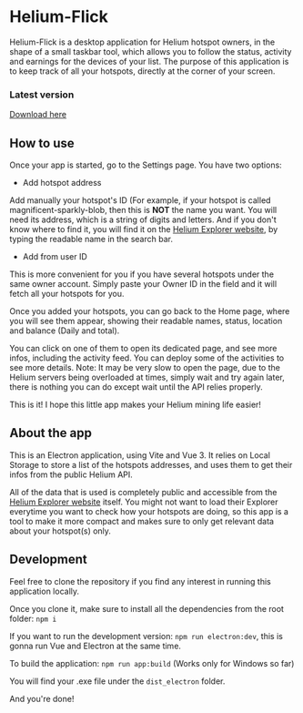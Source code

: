 # Helium-Flick


Helium-Flick is a desktop application for Helium hotspot owners, in the shape of a small taskbar tool, which allows you to follow the status, activity and earnings for the devices of your list. The purpose of this application is to keep track of all your hotspots, directly at the corner of your screen.

### Latest version

[Download here](https://github.com/justinevedovato/Helium-Flick/releases)

## How to use

Once your app is started, go to the Settings page.
You have two options:

- Add hotspot address

Add manually your hotspot's ID (For example, if your hotspot is called magnificent-sparkly-blob, then this is **NOT** the name you want. You will need its address, which is a string of digits and letters. And if you don't know where to find it, you will find it on the [Helium Explorer website](https://explorer.helium.com/), by typing the readable name in the search bar.

- Add from user ID

This is more convenient for you if you have several hotspots under the same owner account. Simply paste your Owner ID in the field and it will fetch all your hotspots for you.


Once you added your hotspots, you can go back to the Home page, where you will see them appear, showing their readable names, status, location and balance (Daily and total).

You can click on one of them to open its dedicated page, and see more infos, including the activity feed. You can deploy some of the activities to see more details.
Note: It may be very slow to open the page, due to the Helium servers being overloaded at times, simply wait and try again later, there is nothing you can do except wait until the API relies properly.

This is it! I hope this little app makes your Helium mining life easier!

## About the app

This is an Electron application, using Vite and Vue 3.
It relies on Local Storage to store a list of the hotspots addresses, and uses them to get their infos from the public Helium API.

All of the data that is used is completely public and accessible from the [Helium Explorer website](https://explorer.helium.com/) itself.
You might not want to load their Explorer everytime you want to check how your hotspots are doing, so this app is a tool to make it more compact and makes sure to only get relevant data about your hotspot(s) only.


## Development

Feel free to clone the repository if you find any interest in running this application locally.

Once you clone it, make sure to install all the dependencies from the root folder: `npm i`

If you want to run the development version: `npm run electron:dev`, this is gonna run Vue and Electron at the same time.

To build the application: `npm run app:build` (Works only for Windows so far)

You will find your .exe file under the `dist_electron` folder.

And you're done!
